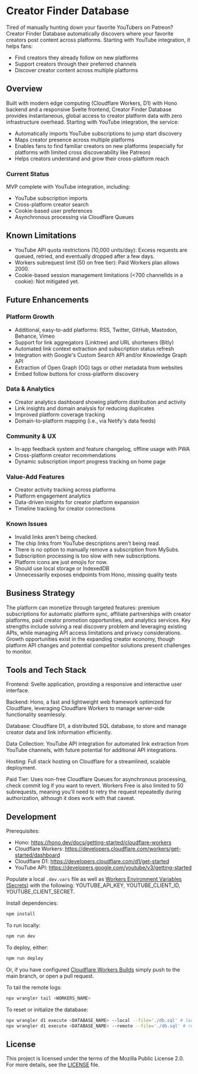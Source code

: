 # Creator Finder Database

Tired of manually hunting down your favorite YouTubers on Patreon? Creator Finder Database automatically discovers where your favorite creators post content across platforms. Starting with YouTube integration, it helps fans:

- Find creators they already follow on new platforms
- Support creators through their preferred channels
- Discover creator content across multiple platforms

## Overview

Built with modern edge computing (Cloudflare Workers, D1) with Hono backend and a responsive Svelte frontend, Creator Finder Database provides instantaneous, global access to creator platform data with zero infrastructure overhead. Starting with YouTube integration, the service:

- Automatically imports YouTube subscriptions to jump start discovery
- Maps creator presence across multiple platforms
- Enables fans to find familiar creators on new platforms (especially for platforms with limited cross discoverability like Patreon)
- Helps creators understand and grow their cross-platform reach

### Current Status

MVP complete with YouTube integration, including:

- YouTube subscription imports
- Cross-platform creator search
- Cookie-based user preferences
- Asynchronous processing via Cloudflare Queues

## Known Limitations

- YouTube API quota restrictions (10,000 units/day): Excess requests are queued, retried, and eventually dropped after a few days.
- Workers subrequest limit (50 on free tier): Paid Workers plan allows 2000.
- Cookie-based session management limitations (<700 channelIds in a cookie): Not mitigated yet.

## Future Enhancements

### Platform Growth

- Additional, easy-to-add platforms: RSS, Twitter, GitHub, Mastodon, Behance, Vimeo
- Support for link aggregators (Linktree) and URL shorteners (Bitly)
- Automated link context extraction and subscription status refresh
- Integration with Google's Custom Search API and/or Knowledge Graph API
- Extraction of Open Graph (OG) tags or other metadata from websites
- Embed follow buttons for cross-platform discovery

### Data & Analytics

- Creator analytics dashboard showing platform distribution and activity
- Link insights and domain analysis for reducing duplicates
- Improved platform coverage tracking
- Domain-to-platform mapping (i.e., via Netify's data feeds)

### Community & UX

- In-app feedback system and feature changelog, offline usage with PWA
- Cross-platform creator recommendations
- Dynamic subscription import progress tracking on home page

### Value-Add Features

- Creator activity tracking across platforms
- Platform engagement analytics
- Data-driven insights for creator platform expansion
- Timeline tracking for creator connections

### Known Issues

- Invalid links aren't being checked.
- The chip links from YouTube descriptions aren't being read.
- There is no option to manually remove a subscription from MySubs.
- Subscription processing is too slow with new subscriptions.
- Platform icons are just emojis for now.
- Should use local storage or IndexedDB
- Unnecessarily exposes endpoints from Hono, missing quality tests

## Business Strategy

The platform can monetize through targeted features: premium subscriptions for automatic platform sync, affiliate partnerships with creator platforms, paid creator promotion opportunities, and analytics services.
Key strengths include solving a real discovery problem and leveraging existing APIs, while managing API access limitations and privacy considerations.
Growth opportunities exist in the expanding creator economy, though platform API changes and potential competitor solutions present challenges to monitor.

## Tools and Tech Stack

Frontend: Svelte application, providing a responsive and interactive user interface.

Backend: Hono, a fast and lightweight web framework optimized for Cloudflare, leveraging Cloudflare Workers to manage server-side functionality seamlessly.

Database: Cloudflare D1, a distributed SQL database, to store and manage creator data and link information efficiently.

Data Collection: YouTube API integration for automated link extraction from YouTube channels, with future potential for additional API integrations.

Hosting: Full stack hosting on Cloudflare for a streamlined, scalable deployment.

Paid Tier: Uses non-free Cloudflare Queues for asynchronous processing, check commit log if you want to revert. Workers Free is also limited to 50 subrequests, meaning you'll need to retry the request repeatedly during authorization, although it does work with that caveat.

## Development

Prerequisites:

- Hono: <https://hono.dev/docs/getting-started/cloudflare-workers>
- Cloudflare Workers: <https://developers.cloudflare.com/workers/get-started/dashboard>
- Cloudflare D1: <https://developers.cloudflare.com/d1/get-started>
- YouTube API: <https://developers.google.com/youtube/v3/getting-started>

Populate a local `.dev.vars` file as well as [Workers Environment Variables (Secrets)](https://developers.cloudflare.com/workers/configuration/secrets/) with the following:
YOUTUBE_API_KEY, YOUTUBE_CLIENT_ID, YOUTUBE_CLIENT_SECRET.

Install dependencies:

```sh
npm install
```

To run locally:

```sh
npm run dev
```

To deploy, either:

```sh
npm run deploy
```

Or, if you have configured [Cloudflare Workers Builds](https://developers.cloudflare.com/workers/ci-cd/builds) simply push to the main branch, or open a pull request.

To tail the remote logs:

```sh
npx wrangler tail <WORKERS_NAME>
```

To reset or initialize the database:

```sh
npx wrangler d1 execute <DATABASE_NAME> --local --file='./db.sql' # local
npx wrangler d1 execute <DATABASE_NAME> --remote --file='./db.sql' # remote
```

## License

This project is licensed under the terms of the Mozilla Public License 2.0.
For more details, see the [LICENSE](./LICENSE.md) file.
